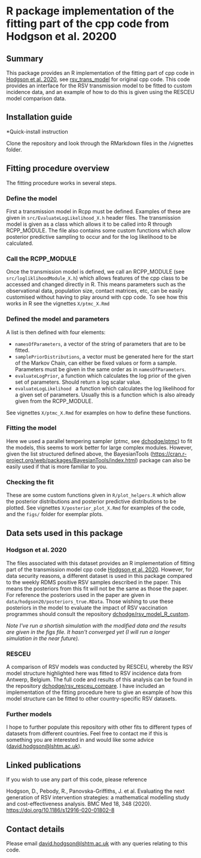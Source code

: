 # R package implementation of the fitting part of the cpp code from Hodgson et al. 20200
## Summary

This package provides an R implementation of the fitting part of cpp code in [Hodgson et al. 2020]( https://doi.org/10.1186/s12916-020-01802-8), see [rsv_trans_model](https://github.com/dchodge/rsv_trans_model) for original cpp code. This code provides an interface for the RSV transmission model to be fitted to custom incidence data, and an example of how to do this is given using the RESCEU model comparison data. 

## Installation guide

*Quick-install instruction

Clone the repository and look through the RMarkdown files in the /vignettes folder.

## Fitting procedure overview

The fitting procedure works in several steps.

### Define the model

First a transmission model in Rcpp must be defined. Examples of these are given in `src/EvaluateLogLikelihood_X.h` header files. The transmission model is given as a class which allows it to be called into R through RCPP_MODULE. The file also contains some custom functions which allow posterior predictive sampling to occur and for the log likelihood to be calculated.

### Call the RCPP_MODULE

Once the transmission model is defined, we call an RCPP_MODULE (see `src/logliklihoodModule_X.h`) which allows features of the cpp class to be accessed and changed directly in R. This means parameters such as the observational data, population size, contact matrices, etc, can be easily customised without having to play around with cpp code. To see how this works in R see the vignettes `X/ptmc_X.Rmd`

### Defined the model and parameters

A list is then defined with four elements:
* `namesOfParameters`, a vector of the string of parameters that are to be fitted.
* `samplePriorDistributions`, a vector must be generated here for the start of the Markov Chain, can either be fixed values or form a sample. Parameters must be given in the same order as in `namesOfParameters`.
* `evaluateLogPrior`, a function which calculates the log prior of the given set of parameters. Should return a log scalar value.
* `evaluateLogLikelihood ` a function which calculates the log likelihood for a given set of parameters. Usually this is a function which is also already given from the RCPP_MODULE. 

See vignettes `X/ptmc_X.Rmd` for examples on how to define these functions.

### Fitting the model

Here we used a parallel tempering sampler (ptmc, see [dchodge/ptmc](https://github.com/dchodge/ptmc)) to fit the models, this seems to work better for large complex modules. However, given the list structured defined above, the BayesianTools (https://cran.r-project.org/web/packages/BayesianTools/index.html) package can also be easily used if that is more familiar to you.

### Checking the fit 
These are some custom functions given in `R/plot_helpers.R` which allow the posterior distributions and posterior predictive distributions to be plotted. See vignettes `X/posterior_plot_X.Rmd` for examples of the code, and the `figs/` folder for exemplar plots.

## Data sets used in this package
### Hodgson et al. 2020 

The files associated with this dataset provides an R implementation of fitting part of the transmission model cpp code [Hodgson et al. 2020]( https://doi.org/10.1186/s12916-020-01802-8). However, for data security reasons, a different dataset is used in this package compared to the weekly RDMS positive RSV samples described in the paper. This means the posteriors from this fit will not be the same as those the paper. For reference the posteriors used in the paper are given in `data/hodgson20/posteriors_true.RData`. Those wishing to use these posteriors in the model to evaluate the impact of RSV vaccination programmes should consult the repository [dchodge/rsv_model_R_custom](https://github.com/dchodge/rsv_model_R_custom).

*Note I've run a shortish simulation with the modified data and the results are given in the figs file. It hasn't converged yet (I will run a longer simulation in the near future).*

### RESCEU

A comparison of RSV models was conducted by RESCEU, whereby the RSV model structure highlighted here was fitted to RSV incidence data from Antwerp, Belgium. The full code and results of this analysis can be found in the repository [dchodge/rsv_resceu_compare](https://github.com/dchodge/rsv_resceu_compare). I have included an implementation of the fitting procedure here to give an example of how this model structure can be fitted to other country-specific RSV datasets.

### Further models

I hope to further populate this repository with other fits to different types of datasets from different countries. Feel free to contact me if this is something you are interested in and would like some advice (david.hodgson@lshtm.ac.uk). 

## Linked publications

If you wish to use any part of this code, please reference

Hodgson, D., Pebody, R., Panovska-Griffiths, J. et al. Evaluating the next generation of RSV intervention strategies: a mathematical modelling study and cost-effectiveness analysis. BMC Med 18, 348 (2020). https://doi.org/10.1186/s12916-020-01802-8

## Contact details

Please email david.hodgson@lshtm.ac.uk with any queries relating to this code.